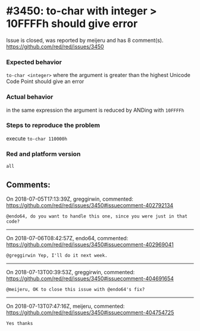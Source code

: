 
#3450: to-char with integer > 10FFFFh should give error
================================================================================
Issue is closed, was reported by meijeru and has 8 comment(s).
<https://github.com/red/red/issues/3450>

### Expected behavior
`to-char <integer>` where the argument is greater than the highest Unicode Code Point should give an error
### Actual behavior
in the same expression the argument is reduced by ANDing with `10FFFFh`
### Steps to reproduce the problem
execute `to-char 110000h`
### Red and platform version
```
all
```


Comments:
--------------------------------------------------------------------------------

On 2018-07-05T17:13:39Z, greggirwin, commented:
<https://github.com/red/red/issues/3450#issuecomment-402792134>

    @endo64, do you want to handle this one, since you were just in that code?

--------------------------------------------------------------------------------

On 2018-07-06T08:42:57Z, endo64, commented:
<https://github.com/red/red/issues/3450#issuecomment-402969041>

    @greggirwin Yep, I'll do it next week.

--------------------------------------------------------------------------------

On 2018-07-13T00:39:53Z, greggirwin, commented:
<https://github.com/red/red/issues/3450#issuecomment-404691654>

    @meijeru, OK to close this issue with @endo64's fix?

--------------------------------------------------------------------------------

On 2018-07-13T07:47:16Z, meijeru, commented:
<https://github.com/red/red/issues/3450#issuecomment-404754725>

    Yes thanks

